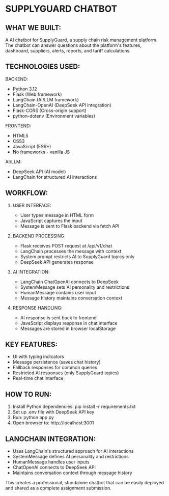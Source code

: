 SUPPLYGUARD CHATBOT 
===================

WHAT WE BUILT:
---------------
A AI chatbot for SupplyGuard, a supply chain risk management platform. 
The chatbot can answer questions about the platform's features, dashboard, suppliers, 
alerts, reports, and tariff calculations.

TECHNOLOGIES USED:
------------------

BACKEND:
- Python 3.12
- Flask (Web framework)
- LangChain (AI/LLM framework)
- LangChain-OpenAI (DeepSeek API integration)
- Flask-CORS (Cross-origin support)
- python-dotenv (Environment variables)

FRONTEND:
- HTML5
- CSS3
- JavaScript (ES6+)
- No frameworks - vanilla JS

AI/LLM:
- DeepSeek API (AI model)
- LangChain for structured AI interactions

WORKFLOW:
----------

1. USER INTERFACE:
   - User types message in HTML form
   - JavaScript captures the input
   - Message is sent to Flask backend via fetch API

2. BACKEND PROCESSING:
   - Flask receives POST request at /api/v1/chat
   - LangChain processes the message with context
   - System prompt restricts AI to SupplyGuard topics only
   - DeepSeek API generates response

3. AI INTEGRATION:
   - LangChain ChatOpenAI connects to DeepSeek
   - SystemMessage sets AI personality and restrictions
   - HumanMessage contains user input
   - Message history maintains conversation context

4. RESPONSE HANDLING:
   - AI response is sent back to frontend
   - JavaScript displays response in chat interface
   - Messages are stored in browser localStorage

KEY FEATURES:
-------------
- UI with typing indicators
- Message persistence (saves chat history)
- Fallback responses for common queries
- Restricted AI responses (only SupplyGuard topics)
- Real-time chat interface

HOW TO RUN:
-----------
1. Install Python dependencies: pip install -r requirements.txt
2. Set up .env file with DeepSeek API key
3. Run: python app.py
4. Open browser to: http://localhost:3001

LANGCHAIN INTEGRATION:
---------------------
- Uses LangChain's structured approach for AI interactions
- SystemMessage defines AI personality and restrictions
- HumanMessage handles user inputs
- ChatOpenAI connects to DeepSeek API
- Maintains conversation context through message history

This creates a professional, standalone chatbot that can be easily deployed 
and shared as a complete assignment submission. 
